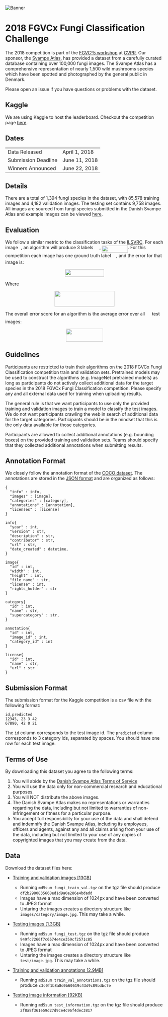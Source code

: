 ![Banner](https://raw.githubusercontent.com/visipedia/fgvcx_fungi_comp/master/assets/fungi_cover.jpg)

# 2018 FGVCx Fungi Classification Challenge
The 2018 competition is part of the [FGVC^5 workshop](https://sites.google.com/view/fgvc5/home) at [CVPR](http://cvpr2018.thecvf.com/).
Our sponsor, the [Svampe Atlas](https://svampe.databasen.org/), has provided a dataset from a carefully curated database containing over 100,000 fungi images. The Svampe Atlas has a comprehensive representation of nearly 1,500 wild mushrooms species which have been spotted and photographed by the general public in Denmark.

Please open an issue if you have questions or problems with the dataset.

## Kaggle
We are using Kaggle to host the leaderboard. Checkout the competition page [here](https://www.kaggle.com/c/fungi-challenge-fgvc-2018).

## Dates
|||
|------|---------------|
Data Released|April 1, 2018|
Submission Deadline|June 11, 2018|
Winners Announced|June  22, 2018|

## Details

There are a total of 1,394 fungi species in the dataset, with 85,578 training images and 4,182 validation images. The testing set contains 9,758 images. All images are sourced from fungi species submitted in the Danish Svampe Atlas and example images can be viewed [here](https://svampe.databasen.org/).

## Evaluation
We follow a similar metric to the classification tasks of the [ILSVRC](http://image-net.org/challenges/LSVRC/2016/index#scene). For each image <img src="https://rawgit.com/visipedia/inat_comp/master/svgs/77a3b857d53fb44e33b53e4c8b68351a.svg?invert_in_darkmode" align=middle width=5.642109pt height=21.60213pt/>, an algorithm will produce 3 labels <img src="https://rawgit.com/visipedia/inat_comp/master/svgs/655bedbaf4a65f397b5041d0fdecde4c.svg?invert_in_darkmode" align=middle width=15.601905pt height=22.74591pt/>, <img src="https://rawgit.com/visipedia/inat_comp/master/svgs/946e592e2b2753a9272767ae3dd5b9a9.svg?invert_in_darkmode" align=middle width=82.4274pt height=21.60213pt/>. For this competition each image has one ground truth label <img src="https://rawgit.com/visipedia/inat_comp/master/svgs/681a37b53b66acbc455e39ca3e6f1c41.svg?invert_in_darkmode" align=middle width=12.444795pt height=14.10255pt/>, and the error for that image is:
<p align="center"><img src="https://rawgit.com/visipedia/inat_comp/master/svgs/7a42826f81c53c77e0fef3c827238d25.svg?invert_in_darkmode" align=middle width=123.403665pt height=24.865665pt/></p>
Where
<p align="center"><img src="https://rawgit.com/visipedia/inat_comp/master/svgs/7a45c501d5042bd031a267f008fa2ae6.svg?invert_in_darkmode" align=middle width=190.2021pt height=49.13139pt/></p>

The overall error score for an algorithm is the average error over all <img src="https://rawgit.com/visipedia/inat_comp/master/svgs/f9c4988898e7f532b9f826a75014ed3c.svg?invert_in_darkmode" align=middle width=14.94405pt height=22.38192pt/> test images:
<p align="center"><img src="https://rawgit.com/visipedia/inat_comp/master/svgs/444adcac0c7cbb4a8419ee1484625349.svg?invert_in_darkmode" align=middle width=118.05123pt height=41.069655pt/></p>

## Guidelines

Participants are restricted to train their algorithms on the 2018 FGVCx Fungi Classification competition train and validation sets. Pretrained models may be used to construct the algorithms (e.g. ImageNet pretrained models) as long as participants do not actively collect additional data for the target species in the 2018 FGVCx Fungi Classification competition. Please specify any and all external data used for training when uploading results.

The general rule is that we want participants to use only the provided training and validation images to train a model to classify the test images. We do not want participants crawling the web in search of additional data for the target categories. Participants should be in the mindset that this is the only data available for those categories.

Participants are allowed to collect additional annotations (e.g. bounding boxes) on the provided training and validation sets. Teams should specify that they collected additional annotations when submitting results.

## Annotation Format
We closely follow the annotation format of the [COCO dataset](http://mscoco.org/dataset/#download). The annotations are stored in the [JSON format](http://www.json.org/) and are organized as follows:
```
{
  "info" : info,
  "images" : [image],
  "categories" : [category],
  "annotations" : [annotation],
  "licenses" : [license]
}

info{
  "year" : int,
  "version" : str,
  "description" : str,
  "contributor" : str,
  "url" : str,
  "date_created" : datetime,
}

image{
  "id" : int,
  "width" : int,
  "height" : int,
  "file_name" : str,
  "license" : int,
  "rights_holder" : str
}

category{
  "id" : int,
  "name" : str,
  "supercategory" : str,
}

annotation{
  "id" : int,
  "image_id" : int,
  "category_id" : int
}

license{
  "id" : int,
  "name" : str,
  "url" : str
}
```

## Submission Format

The submission format for the Kaggle competition is a csv file with the following format:
```
id,predicted
12345, 23 3 42
67890, 42 0 21
```
The `id` column corresponds to the test image id. The `predicted` column corresponds to 3 category ids, separated by spaces. You should have one row for each test image.

## Terms of Use

By downloading this dataset you agree to the following terms:

1. You will abide by the [Danish Svampe Atlas Terms of Service](https://svampe.databasen.org/citation)
2. You will use the data only for non-commercial research and educational purposes.
3. You will NOT distribute the above images.
4. The Danish Svampe Atlas makes no representations or warranties regarding the data, including but not limited to warranties of non-infringement or fitness for a particular purpose.
5. You accept full responsibility for your use of the data and shall defend and indemnify the Danish Svampe Atlas, including its employees, officers and agents, against any and all claims arising from your use of the data, including but not limited to your use of any copies of copyrighted images that you may create from the data.

## Data

Download the dataset files here:
  * [Training and validation images [13GB]](https://labs.gbif.org/fgvcx/2018/fungi_train_val.tgz)
      * Running `md5sum fungi_train_val.tgz` on the tgz file should produce `df2b2980835668ed1d9a0e286e4bdadd`
      * Images have a max dimension of 1024px and have been converted to JPEG format
      * Untaring the images creates a directory structure like `images/category/image.jpg`. This may take a while.

  * [Testing images [1.3GB]](https://labs.gbif.org/fgvcx/2018/fungi_test.tgz)
      * Running `md5sum fungi_test.tgz` on the tgz file should produce `949fc7266f7c6574e4ce359cf2571c85`
      * Images have a max dimension of 1024px and have been converted to JPEG format
      * Untaring the images creates a directory structure like `test/image.jpg`. This may take a while.

  * [Training and validation annotations [2.9MB]](https://labs.gbif.org/fgvcx/2018/train_val_annotations.tgz)
      * Running `md5sum train_val_annotations.tgz` on the tgz file should produce `c3c0f1b8a8d0b60619c43d9c89bdbc7e`
  
  * [Testing image information [92KB]](https://data.deic.dk/shared/c899715d20e2e80063ced63d9cfec9c3)
      * Running `md5sum test_information.tgz` on the tgz file should produce `2f8a8f361e59d27d9ce4c96f4dec3817`


